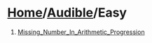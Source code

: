 # [Home](./../..)/[Audible](./..)/Easy
1. [Missing_Number_In_Arithmetic_Progression](./Missing_Number_In_Arithmetic_Progression.md)
